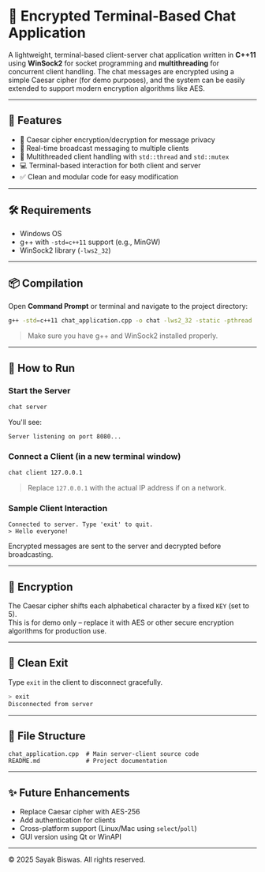 # 💬 Encrypted Terminal-Based Chat Application

A lightweight, terminal-based client-server chat application written in **C++11** using **WinSock2** for socket programming and **multithreading** for concurrent client handling. The chat messages are encrypted using a simple Caesar cipher (for demo purposes), and the system can be easily extended to support modern encryption algorithms like AES.

---

## 🚀 Features

- 🔐 Caesar cipher encryption/decryption for message privacy  
- 🔄 Real-time broadcast messaging to multiple clients  
- 🧵 Multithreaded client handling with `std::thread` and `std::mutex`  
- 💻 Terminal-based interaction for both client and server  
- ✅ Clean and modular code for easy modification  

---

## 🛠️ Requirements

- Windows OS  
- g++ with `-std=c++11` support (e.g., MinGW)  
- WinSock2 library (`-lws2_32`)  

---

## 📦 Compilation

Open **Command Prompt** or terminal and navigate to the project directory:

```bash
g++ -std=c++11 chat_application.cpp -o chat -lws2_32 -static -pthread
```

> Make sure you have g++ and WinSock2 installed properly.

---

## 🧪 How to Run

### Start the Server

```bash
chat server
```

You'll see:

```
Server listening on port 8080...
```

### Connect a Client (in a new terminal window)

```bash
chat client 127.0.0.1
```

> Replace `127.0.0.1` with the actual IP address if on a network.

### Sample Client Interaction

```
Connected to server. Type 'exit' to quit.
> Hello everyone!
```

Encrypted messages are sent to the server and decrypted before broadcasting.

---

## 🔐 Encryption

The Caesar cipher shifts each alphabetical character by a fixed `KEY` (set to 5).  
This is for demo only – replace it with AES or other secure encryption algorithms for production use.

---

## 🧼 Clean Exit

Type `exit` in the client to disconnect gracefully.

```bash
> exit
Disconnected from server
```

---

## 📁 File Structure

```
chat_application.cpp  # Main server-client source code
README.md             # Project documentation
```

---

## ✨ Future Enhancements

- Replace Caesar cipher with AES-256  
- Add authentication for clients  
- Cross-platform support (Linux/Mac using `select`/`poll`)  
- GUI version using Qt or WinAPI  

---




© 2025 Sayak Biswas. All rights reserved.
